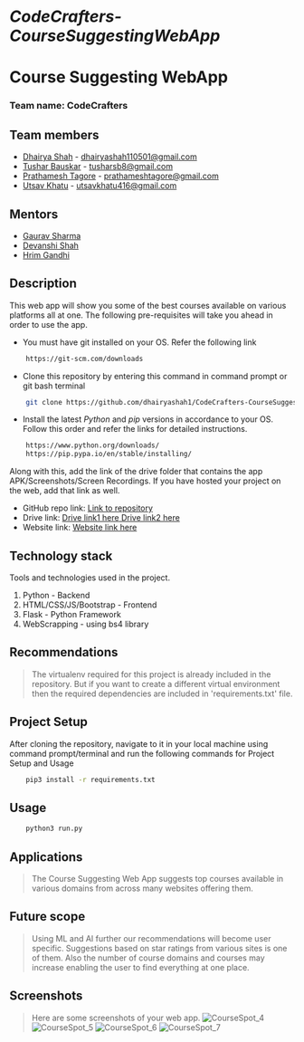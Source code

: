 # *CodeCrafters-CourseSuggestingWebApp*

# __Course Suggesting WebApp__

### Team name: CodeCrafters

## Team members
* [Dhairya Shah](https://github.com/dhairyashah1) - dhairyashah110501@gmail.com
* [Tushar Bauskar](https://github.com/tusharb12-hash) - tusharsb8@gmail.com
* [Prathamesh Tagore](https://github.com/meshtag) - prathameshtagore@gmail.com
* [Utsav Khatu](https://github.com/utsavk28) - utsavkhatu416@gmail.com

## Mentors
* [Gaurav Sharma](https://github.com/Leovaldez42)
* [Devanshi Shah](https://github.com/Devanshi1500)
* [Hrim Gandhi](https://github.com/hrimG)

## Description
This web app will show you some of the best courses available on various platforms all at one. The following pre-requisites will take you ahead in order to use the app.

* You must have git installed on your OS. Refer the following link  
```bash
    https://git-scm.com/downloads
```
* Clone this repository by entering this command in command prompt or git bash terminal 
```bash
    git clone https://github.com/dhairyashah1/CodeCrafters-CourseSuggestingWebApp
```
* Install the latest *Python* and *pip* versions in accordance to your OS. Follow this order and refer the links for detailed instructions.  
```bash
    https://www.python.org/downloads/
    https://pip.pypa.io/en/stable/installing/
```
Along with this, add the link of the drive folder that contains the app APK/Screenshots/Screen Recordings. If you have hosted your project on the web, add that link as well.

* GitHub repo link: [Link to repository](https://github.com/dhairyashah1/CodeCrafters-CourseSuggestingWebApp)
* Drive link: [Drive link1 here](https://drive.google.com/file/d/1ZHcTog-5BTn41gTJkB6yAp1o6ARrfOn-/view?usp=sharing)[    Drive link2 here](https://drive.google.com/drive/u/0/folders/11ZygWwlG1CyXw21BoLEJtoPIwAiDEAda)
* Website link: [Website link here](https://coursespot.herokuapp.com)

## Technology stack

Tools and technologies used in the project.

1. Python - Backend
2. HTML/CSS/JS/Bootstrap - Frontend
3. Flask - Python Framework
4. WebScrapping - using bs4 library

## Recommendations
>The virtualenv required for this project is already included in the repository. But if you want to create a different virtual environment then the required dependencies are included in 'requirements.txt' file.

## Project Setup
After cloning the repository, navigate to it in your local machine using command prompt/terminal and run the following commands for Project Setup and Usage
```sh
    pip3 install -r requirements.txt
```

## Usage
```bash
    python3 run.py
```

## Applications
>The Course Suggesting Web App suggests top courses available in various domains from across many websites offering them.

## Future scope
>Using ML and AI further our recommendations will become user specific. Suggestions based on star ratings from various sites is one of them. Also the number of course domains and courses may increase enabling the user to find everything at one place. 

## Screenshots
>Here are some screenshots of your web app.
![**CourseSpot_4**](https://github.com/dhairyashah1/CodeCrafters-CourseSuggestingWebApp/tree/master/coursespot/screenshots/CourseSpot_4.PNG)
![**CourseSpot_5**](https://github.com/dhairyashah1/CodeCrafters-CourseSuggestingWebApp/tree/master/coursespot/screenshots/CourseSpot_5.PNG)
![**CourseSpot_6**](https://github.com/dhairyashah1/CodeCrafters-CourseSuggestingWebApp/tree/master/coursespot/screenshots/CourseSpot_6.PNG)
![**CourseSpot_7**](https://github.com/dhairyashah1/CodeCrafters-CourseSuggestingWebApp/tree/master/coursespot/screenshots/CourseSpot_7.PNG)


